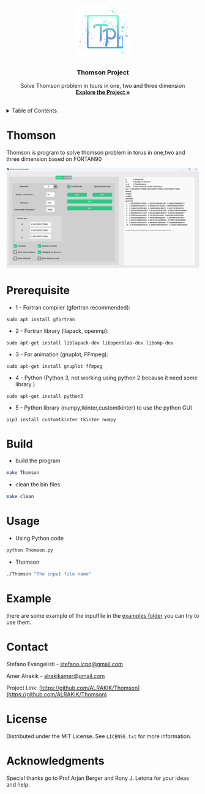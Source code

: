 
<br />
<div align="center">
  <a href="https://https://github.com/ALRAKIK/Thomson">
    <img src="src/logo.png" alt="Logo" width="140" height="140">
  </a>

  <h3 align="center">Thomson Project</h3>

  <p align="center">
    Solve Thomson problem in tours in one, two and three dimension
    <br />
    <a href="https://github.com/ALRAKIK/Thomson"><strong>Explore the Project »</strong></a>
    <br />
    <br />
  </p>
</div>

<!-- TABLE OF CONTENTS -->
<details>
  <summary>Table of Contents</summary>
  <ol>
    <li>
      <a href="#thomson">About The Project</a>
    </li>
    <li>
      <a href="#prerequisite">Getting Started</a>
      <ul>
        <li><a href="#prerequisite">Prerequisites</a></li>
        <li><a href="#build">Build</a></li>
      </ul>
    </li>
    <li><a href="#usage">Usage</a></li>
    <li><a href="#example">Example</a></li>
    <li><a href="#contact">Contact</a></li>
    <li><a href="#license">License</a></li>
    <li><a href="#acknowledgments">Acknowledgments</a></li>
  </ol>
</details>

# Thomson
Thomson is program to solve thomson problem in torus in one,two and three dimension based on FORTAN90

![Screenshot](src/GUI.png)

# Prerequisite

* 1 - Fortran compiler (gfortran recommended):

```
sudo apt install gfortran
```
* 2 - Fortran library (llapack, openmp):
  
```
sudo apt-get install liblapack-dev libopenblas-dev libomp-dev
```
* 3 - For animation (gnuplot, FFmpeg):

```
sudo apt-get install gnuplot ffmpeg
```
* 4 - Python (Python 3, not working using python 2 because it need some library )

```
sudo apt-get install python3 
```
* 5 - Python library (numpy,tkinter,customtkinter) to use the python GUI

```
pip3 install customtkinter tkinter numpy 
```

 
# Build

* build the program
  
```sh
make Thomson
```
* clean the bin files
```sh
make clean
```
# Usage 

* Using Python code

```sh
python Thomson.py
``` 
* Thomson

```sh
./Thomson "The input file name"
```
  
# Example

there are some example of the inputfile in the [examples folder](https://github.com/ALRAKIK/Thomson/tree/main/example) you can try to use them.
  
# Contact

Stefano Evangelisti - stefano.lcpq@gmail.com

Amer Alrakik - alrakikamer@gmail.com

Project Link: [https://github.com/ALRAKIK/Thomson](https://github.com/ALRAKIK/Thomson)

# License

Distributed under the MIT License. See `LICENSE.txt` for more information.

# Acknowledgments

Special thanks go to Prof.Arjan Berger and Rony J. Letona for your ideas and help.
